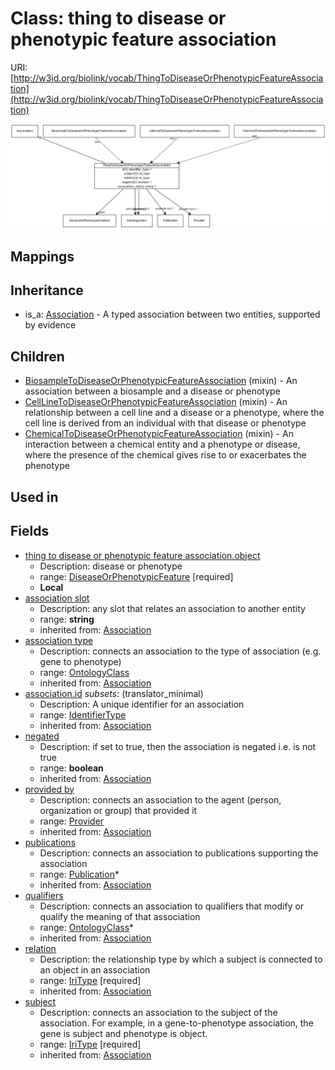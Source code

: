 # Class: thing to disease or phenotypic feature association




URI: [http://w3id.org/biolink/vocab/ThingToDiseaseOrPhenotypicFeatureAssociation](http://w3id.org/biolink/vocab/ThingToDiseaseOrPhenotypicFeatureAssociation)

![img](images/ThingToDiseaseOrPhenotypicFeatureAssociation.png)
## Mappings

## Inheritance

 *  is_a: [Association](Association.md) - A typed association between two entities, supported by evidence
## Children

 * [BiosampleToDiseaseOrPhenotypicFeatureAssociation](BiosampleToDiseaseOrPhenotypicFeatureAssociation.md) (mixin)  - An association between a biosample and a disease or phenotype
 * [CellLineToDiseaseOrPhenotypicFeatureAssociation](CellLineToDiseaseOrPhenotypicFeatureAssociation.md) (mixin)  - An relationship between a cell line and a disease or a phenotype, where the cell line is derived from an individual with that disease or phenotype
 * [ChemicalToDiseaseOrPhenotypicFeatureAssociation](ChemicalToDiseaseOrPhenotypicFeatureAssociation.md) (mixin)  - An interaction between a chemical entity and a phenotype or disease, where the presence of the chemical gives rise to or exacerbates the phenotype
## Used in

## Fields

 * [thing to disease or phenotypic feature association.object](thing_to_disease_or_phenotypic_feature_association_object.md)
    * Description: disease or phenotype
    * range: [DiseaseOrPhenotypicFeature](DiseaseOrPhenotypicFeature.md) [required]
    * __Local__
 * [association slot](association_slot.md)
    * Description: any slot that relates an association to another entity
    * range: **string**
    * inherited from: [Association](Association.md)
 * [association type](association_type.md)
    * Description: connects an association to the type of association (e.g. gene to phenotype)
    * range: [OntologyClass](OntologyClass.md)
    * inherited from: [Association](Association.md)
 * [association.id](association_id.md) *subsets*: (translator_minimal)
    * Description: A unique identifier for an association
    * range: [IdentifierType](IdentifierType.md)
    * inherited from: [Association](Association.md)
 * [negated](negated.md)
    * Description: if set to true, then the association is negated i.e. is not true
    * range: **boolean**
    * inherited from: [Association](Association.md)
 * [provided by](provided_by.md)
    * Description: connects an association to the agent (person, organization or group) that provided it
    * range: [Provider](Provider.md)
    * inherited from: [Association](Association.md)
 * [publications](publications.md)
    * Description: connects an association to publications supporting the association
    * range: [Publication](Publication.md)*
    * inherited from: [Association](Association.md)
 * [qualifiers](qualifiers.md)
    * Description: connects an association to qualifiers that modify or qualify the meaning of that association
    * range: [OntologyClass](OntologyClass.md)*
    * inherited from: [Association](Association.md)
 * [relation](relation.md)
    * Description: the relationship type by which a subject is connected to an object in an association
    * range: [IriType](IriType.md) [required]
    * inherited from: [Association](Association.md)
 * [subject](subject.md)
    * Description: connects an association to the subject of the association. For example, in a gene-to-phenotype association, the gene is subject and phenotype is object.
    * range: [IriType](IriType.md) [required]
    * inherited from: [Association](Association.md)
